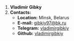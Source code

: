 1. **Vladimir Gibky**
2. **Contacts:**
    * **Location:** Minsk, Belarus
    * **E-mail:** gibkiy97@bk.ru
    * **Telegram:** [vladimirgibkiy](https://t.me/vladimirgibkiy)
    * **Github:** [vladimirgibkiy](https://github.com/vladimirgibkiy)